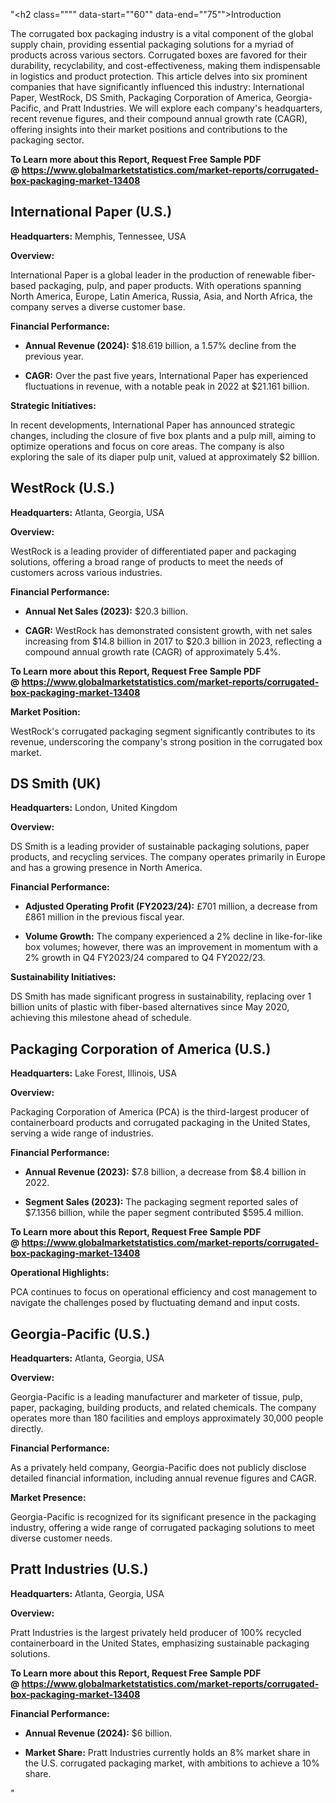 "<h2 class="""" data-start=""60"" data-end=""75"">Introduction</h2>
<p class="""" data-start=""77"" data-end=""272""><span class=""relative -mx-px my-[-0.2rem] rounded-sm px-px py-[0.2rem]"">The corrugated box packaging industry is a vital component of the global supply chain, providing essential packaging solutions for a myriad of products across various sectors.</span> <span class=""relative -mx-px my-[-0.2rem] rounded-sm px-px py-[0.2rem]"">Corrugated boxes are favored for their durability, recyclability, and cost-effectiveness, making them indispensable in logistics and product protection.</span> <span class=""relative -mx-px my-[-0.2rem] rounded-sm px-px py-[0.2rem]"">This article delves into six prominent companies that have significantly influenced this industry: International Paper, WestRock, DS Smith, Packaging Corporation of America, Georgia-Pacific, and Pratt Industries.</span> <span class=""relative -mx-px my-[-0.2rem] rounded-sm px-px py-[0.2rem]"">We will explore each company's headquarters, recent revenue figures, and their compound annual growth rate (CAGR), offering insights into their market positions and contributions to the packaging sector.</span></p>
<p class="""" data-start=""77"" data-end=""272""><span class=""relative -mx-px my-[-0.2rem] rounded-sm px-px py-[0.2rem]""><strong>To Learn more about this Report, Request Free Sample PDF @&nbsp;<a href=""https://www.globalmarketstatistics.com/market-reports/corrugated-box-packaging-market-13408"">https://www.globalmarketstatistics.com/market-reports/corrugated-box-packaging-market-13408</a></strong></span></p>
<h2 class="""" data-start=""274"" data-end=""303"">International Paper (U.S.)</h2>
<p class="""" data-start=""305"" data-end=""404""><strong data-start=""305"" data-end=""322"">Headquarters:</strong> <span class=""relative -mx-px my-[-0.2rem] rounded-sm px-px py-[0.2rem]"">Memphis, Tennessee, USA</span></p>
<p class="""" data-start=""406"" data-end=""419""><strong data-start=""406"" data-end=""419"">Overview:</strong></p>
<p class="""" data-start=""421"" data-end=""540""><span class=""relative -mx-px my-[-0.2rem] rounded-sm px-px py-[0.2rem]"">International Paper is a global leader in the production of renewable fiber-based packaging, pulp, and paper products.</span> <span class=""relative -mx-px my-[-0.2rem] rounded-sm px-px py-[0.2rem]"">With operations spanning North America, Europe, Latin America, Russia, Asia, and North Africa, the company serves a diverse customer base.</span></p>
<p class="""" data-start=""542"" data-end=""568""><strong data-start=""542"" data-end=""568"">Financial Performance:</strong></p>
<ul data-start=""570"" data-end=""863"">
<li class="""" data-start=""570"" data-end=""724"">
<p class="""" data-start=""572"" data-end=""724""><strong data-start=""572"" data-end=""598"">Annual Revenue (2024):</strong> <span class=""relative -mx-px my-[-0.2rem] rounded-sm px-px py-[0.2rem]"">$18.619 billion, a 1.57% decline from the previous year.</span></p>
</li>
<li class="""" data-start=""726"" data-end=""863"">
<p class="""" data-start=""728"" data-end=""863""><strong data-start=""728"" data-end=""737"">CAGR:</strong> <span class=""relative -mx-px my-[-0.2rem] rounded-sm px-px py-[0.2rem]"">Over the past five years, International Paper has experienced fluctuations in revenue, with a notable peak in 2022 at $21.161 billion.</span></p>
</li>
</ul>
<p class="""" data-start=""865"" data-end=""891""><strong data-start=""865"" data-end=""891"">Strategic Initiatives:</strong></p>
<p class="""" data-start=""893"" data-end=""1058""><span class=""relative -mx-px my-[-0.2rem] rounded-sm px-px py-[0.2rem]"">In recent developments, International Paper has announced strategic changes, including the closure of five box plants and a pulp mill, aiming to optimize operations and focus on core areas.</span> <span class=""relative -mx-px my-[-0.2rem] rounded-sm px-px py-[0.2rem]"">The company is also exploring the sale of its diaper pulp unit, valued at approximately $2 billion.</span></p>
<h2 class="""" data-start=""1060"" data-end=""1078"">WestRock (U.S.)</h2>
<p class="""" data-start=""1080"" data-end=""1183""><strong data-start=""1080"" data-end=""1097"">Headquarters:</strong> <span class=""relative -mx-px my-[-0.2rem] rounded-sm px-px py-[0.2rem]"">Atlanta, Georgia, USA</span></p>
<p class="""" data-start=""1185"" data-end=""1198""><strong data-start=""1185"" data-end=""1198"">Overview:</strong></p>
<p class="""" data-start=""1200"" data-end=""1285""><span class=""relative -mx-px my-[-0.2rem] rounded-sm px-px py-[0.2rem]"">WestRock is a leading provider of differentiated paper and packaging solutions, offering a broad range of products to meet the needs of customers across various industries.</span></p>
<p class="""" data-start=""1287"" data-end=""1313""><strong data-start=""1287"" data-end=""1313"">Financial Performance:</strong></p>
<ul data-start=""1315"" data-end=""1610"">
<li class="""" data-start=""1315"" data-end=""1471"">
<p class="""" data-start=""1317"" data-end=""1471""><strong data-start=""1317"" data-end=""1345"">Annual Net Sales (2023):</strong> <span class=""relative -mx-px my-[-0.2rem] rounded-sm px-px py-[0.2rem]"">$20.3 billion.</span></p>
</li>
<li class="""" data-start=""1473"" data-end=""1610"">
<p class="""" data-start=""1475"" data-end=""1610""><strong data-start=""1475"" data-end=""1484"">CAGR:</strong> <span class=""relative -mx-px my-[-0.2rem] rounded-sm px-px py-[0.2rem]"">WestRock has demonstrated consistent growth, with net sales increasing from $14.8 billion in 2017 to $20.3 billion in 2023, reflecting a compound annual growth rate (CAGR) of approximately 5.4%.</span>&nbsp;</p>
</li>
</ul>
<p><strong>To Learn more about this Report, Request Free Sample PDF @&nbsp;<a href=""https://www.globalmarketstatistics.com/market-reports/corrugated-box-packaging-market-13408"">https://www.globalmarketstatistics.com/market-reports/corrugated-box-packaging-market-13408</a></strong></p>
<p class="""" data-start=""1612"" data-end=""1632""><strong data-start=""1612"" data-end=""1632"">Market Position:</strong></p>
<p class="""" data-start=""1634"" data-end=""1759""><span class=""relative -mx-px my-[-0.2rem] rounded-sm px-px py-[0.2rem]"">WestRock's corrugated packaging segment significantly contributes to its revenue, underscoring the company's strong position in the corrugated box market.</span></p>
<h2 class="""" data-start=""1761"" data-end=""1777"">DS Smith (UK)</h2>
<p class="""" data-start=""1779"" data-end=""1882""><strong data-start=""1779"" data-end=""1796"">Headquarters:</strong> <span class=""relative -mx-px my-[-0.2rem] rounded-sm px-px py-[0.2rem]"">London, United Kingdom</span></p>
<p class="""" data-start=""1884"" data-end=""1897""><strong data-start=""1884"" data-end=""1897"">Overview:</strong></p>
<p class="""" data-start=""1899"" data-end=""2024""><span class=""relative -mx-px my-[-0.2rem] rounded-sm px-px py-[0.2rem]"">DS Smith is a leading provider of sustainable packaging solutions, paper products, and recycling services.</span> <span class=""relative -mx-px my-[-0.2rem] rounded-sm px-px py-[0.2rem]"">The company operates primarily in Europe and has a growing presence in North America.</span></p>
<p class="""" data-start=""2026"" data-end=""2052""><strong data-start=""2026"" data-end=""2052"">Financial Performance:</strong></p>
<ul data-start=""2054"" data-end=""2372"">
<li class="""" data-start=""2054"" data-end=""2224"">
<p class="""" data-start=""2056"" data-end=""2224""><strong data-start=""2056"" data-end=""2098"">Adjusted Operating Profit (FY2023/24):</strong> <span class=""relative -mx-px my-[-0.2rem] rounded-sm px-px py-[0.2rem]"">&pound;701 million, a decrease from &pound;861 million in the previous fiscal year.</span>&nbsp;</p>
</li>
<li class="""" data-start=""2226"" data-end=""2372"">
<p class="""" data-start=""2228"" data-end=""2372""><strong data-start=""2228"" data-end=""2246"">Volume Growth:</strong> <span class=""relative -mx-px my-[-0.2rem] rounded-sm px-px py-[0.2rem]"">The company experienced a 2% decline in like-for-like box volumes; however, there was an improvement in momentum with a 2% growth in Q4 FY2023/24 compared to Q4 FY2022/23.</span></p>
</li>
</ul>
<p class="""" data-start=""2374"" data-end=""2405""><strong data-start=""2374"" data-end=""2405"">Sustainability Initiatives:</strong></p>
<p class="""" data-start=""2407"" data-end=""2532""><span class=""relative -mx-px my-[-0.2rem] rounded-sm px-px py-[0.2rem]"">DS Smith has made significant progress in sustainability, replacing over 1 billion units of plastic with fiber-based alternatives since May 2020, achieving this milestone ahead of schedule.</span></p>
<h2 class="""" data-start=""2534"" data-end=""2576"">Packaging Corporation of America (U.S.)</h2>
<p class="""" data-start=""2578"" data-end=""2681""><strong data-start=""2578"" data-end=""2595"">Headquarters:</strong> <span class=""relative -mx-px my-[-0.2rem] rounded-sm px-px py-[0.2rem]"">Lake Forest, Illinois, USA</span></p>
<p class="""" data-start=""2683"" data-end=""2696""><strong data-start=""2683"" data-end=""2696"">Overview:</strong></p>
<p class="""" data-start=""2698"" data-end=""2783""><span class=""relative -mx-px my-[-0.2rem] rounded-sm px-px py-[0.2rem]"">Packaging Corporation of America (PCA) is the third-largest producer of containerboard products and corrugated packaging in the United States, serving a wide range of industries.</span></p>
<p class="""" data-start=""2785"" data-end=""2811""><strong data-start=""2785"" data-end=""2811"">Financial Performance:</strong></p>
<ul data-start=""2813"" data-end=""3122"">
<li class="""" data-start=""2813"" data-end=""2967"">
<p class="""" data-start=""2815"" data-end=""2967""><strong data-start=""2815"" data-end=""2841"">Annual Revenue (2023):</strong> <span class=""relative -mx-px my-[-0.2rem] rounded-sm px-px py-[0.2rem]"">$7.8 billion, a decrease from $8.4 billion in 2022.</span></p>
</li>
<li class="""" data-start=""2969"" data-end=""3122"">
<p class="""" data-start=""2971"" data-end=""3122""><strong data-start=""2971"" data-end=""2996"">Segment Sales (2023):</strong> <span class=""relative -mx-px my-[-0.2rem] rounded-sm px-px py-[0.2rem]"">The packaging segment reported sales of $7.1356 billion, while the paper segment contributed $595.4 million.</span>&nbsp;</p>
</li>
</ul>
<p><strong>To Learn more about this Report, Request Free Sample PDF @&nbsp;<a href=""https://www.globalmarketstatistics.com/market-reports/corrugated-box-packaging-market-13408"">https://www.globalmarketstatistics.com/market-reports/corrugated-box-packaging-market-13408</a></strong></p>
<p class="""" data-start=""3124"" data-end=""3151""><strong data-start=""3124"" data-end=""3151"">Operational Highlights:</strong></p>
<p class="""" data-start=""3153"" data-end=""3238""><span class=""relative -mx-px my-[-0.2rem] rounded-sm px-px py-[0.2rem]"">PCA continues to focus on operational efficiency and cost management to navigate the challenges posed by fluctuating demand and input costs.</span></p>
<h2 class="""" data-start=""3240"" data-end=""3265"">Georgia-Pacific (U.S.)</h2>
<p class="""" data-start=""3267"" data-end=""3370""><strong data-start=""3267"" data-end=""3284"">Headquarters:</strong> <span class=""relative -mx-px my-[-0.2rem] rounded-sm px-px py-[0.2rem]"">Atlanta, Georgia, USA</span></p>
<p class="""" data-start=""3372"" data-end=""3385""><strong data-start=""3372"" data-end=""3385"">Overview:</strong></p>
<p class="""" data-start=""3387"" data-end=""3512""><span class=""relative -mx-px my-[-0.2rem] rounded-sm px-px py-[0.2rem]"">Georgia-Pacific is a leading manufacturer and marketer of tissue, pulp, paper, packaging, building products, and related chemicals.</span> <span class=""relative -mx-px my-[-0.2rem] rounded-sm px-px py-[0.2rem]"">The company operates more than 180 facilities and employs approximately 30,000 people directly.</span></p>
<p class="""" data-start=""3514"" data-end=""3540""><strong data-start=""3514"" data-end=""3540"">Financial Performance:</strong></p>
<p class="""" data-start=""3542"" data-end=""3627""><span class=""relative -mx-px my-[-0.2rem] rounded-sm px-px py-[0.2rem]"">As a privately held company, Georgia-Pacific does not publicly disclose detailed financial information, including annual revenue figures and CAGR.</span></p>
<p class="""" data-start=""3629"" data-end=""3649""><strong data-start=""3629"" data-end=""3649"">Market Presence:</strong></p>
<p class="""" data-start=""3651"" data-end=""3736""><span class=""relative -mx-px my-[-0.2rem] rounded-sm px-px py-[0.2rem]"">Georgia-Pacific is recognized for its significant presence in the packaging industry, offering a wide range of corrugated packaging solutions to meet diverse customer needs.</span></p>
<h2 class="""" data-start=""3738"" data-end=""3764"">Pratt Industries (U.S.)</h2>
<p class="""" data-start=""3766"" data-end=""3869""><strong data-start=""3766"" data-end=""3783"">Headquarters:</strong> <span class=""relative -mx-px my-[-0.2rem] rounded-sm px-px py-[0.2rem]"">Atlanta, Georgia, USA</span></p>
<p class="""" data-start=""3871"" data-end=""3884""><strong data-start=""3871"" data-end=""3884"">Overview:</strong></p>
<p class="""" data-start=""3886"" data-end=""3971""><span class=""relative -mx-px my-[-0.2rem] rounded-sm px-px py-[0.2rem]"">Pratt Industries is the largest privately held producer of 100% recycled containerboard in the United States, emphasizing sustainable packaging solutions.</span></p>
<p class="""" data-start=""3886"" data-end=""3971""><span class=""relative -mx-px my-[-0.2rem] rounded-sm px-px py-[0.2rem]""><strong>To Learn more about this Report, Request Free Sample PDF @&nbsp;<a href=""https://www.globalmarketstatistics.com/market-reports/corrugated-box-packaging-market-13408"">https://www.globalmarketstatistics.com/market-reports/corrugated-box-packaging-market-13408</a></strong></span></p>
<p class="""" data-start=""3973"" data-end=""3999""><strong data-start=""3973"" data-end=""3999"">Financial Performance:</strong></p>
<ul data-start=""4001"" data-end=""4308"">
<li class="""" data-start=""4001"" data-end=""4155"">
<p class="""" data-start=""4003"" data-end=""4155""><strong data-start=""4003"" data-end=""4029"">Annual Revenue (2024):</strong> <span class=""relative -mx-px my-[-0.2rem] rounded-sm px-px py-[0.2rem]"">$6 billion.</span></p>
</li>
<li class="""" data-start=""4157"" data-end=""4308"">
<p class="""" data-start=""4159"" data-end=""4308""><strong data-start=""4159"" data-end=""4176"">Market Share:</strong> Pratt Industries currently holds an 8% market share in the U.S. corrugated packaging market, with ambitions to achieve a 10% share.</p>
</li>
</ul>"
